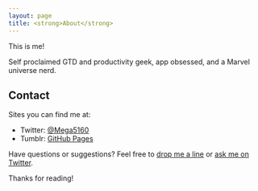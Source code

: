 ```yaml
---
layout: page
title: <strong>About</strong>
---
```


<p class="message">
  This is me!
</p>

Self proclaimed GTD and productivity geek, app obsessed, and a Marvel universe nerd.

## <strong>Contact</strong>

Sites you can find me at:

* Twitter: [@Mega5160](http://www.twitter.com/Mega5160)
* Tumblr: [GitHub Pages](https://pages.github.com)

Have questions or suggestions? Feel free to [drop me a line]() or [ask me on Twitter](https://twitter.com/Mega5160).

Thanks for reading!
